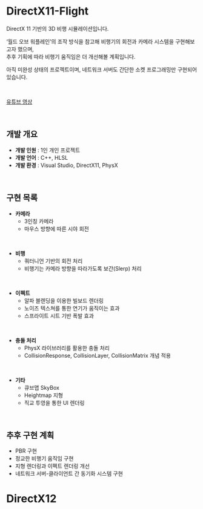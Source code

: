 # DirectX11-Flight

DirectX 11 기반의 3D 비행 시뮬레이션입니다.  

‘월드 오브 워플레인’의 조작 방식을 참고해 비행기의 회전과 카메라 시스템을 구현해보고자 했으며, <br>
추후 기획에 따라 비행기 움직임은 더 개선해볼 계획입니다.

아직 미완성 상태의 프로젝트이며, 네트워크 서버도 간단한 소켓 프로그래밍만 구현되어 있습니다.

<br>

[유튜브 영상](https://youtu.be/LtHkrbhR0IQ?si=OpMynCfWETIsJcHL)

<br>

## 개발 개요

- **개발 인원** : 1인 개인 프로젝트
- **개발 언어** : C++, HLSL
- **개발 환경** : Visual Studio, DirectX11, PhysX

<br>

## 구현 목록

- **카메라**
  - 3인칭 카메라
  - 마우스 방향에 따른 시야 회전

<br>

- **비행**
  - 쿼터니언 기반의 회전 처리
  - 비행기는 카메라 방향을 따라가도록 보간(Slerp) 처리

<br>

- **이펙트**
  - 알파 블렌딩을 이용한 빌보드 렌더링
  - 노이즈 텍스쳐를 통한 연기가 움직이는 효과
  - 스프라이트 시트 기반 폭발 효과

<br>

- **충돌 처리**
  - PhysX 라이브러리를 활용한 충돌 처리
  - CollisionResponse, CollisionLayer, CollisionMatrix 개념 적용

<br>

- **기타**
  - 큐브맵 SkyBox
  - Heightmap 지형
  - 직교 투영을 통한 UI 렌더링
    
<br>

## 추후 구현 계획
- PBR 구현
- 정교한 비행기 움직임 구현
- 지형 렌더링과 이펙트 렌더링 개선
- 네트워크 서버-클라이언트 간 동기화 시스템 구현
# DirectX12
